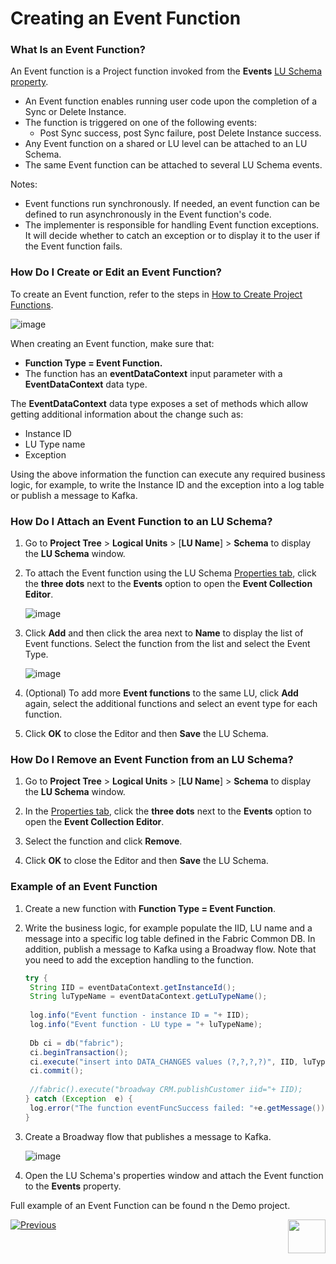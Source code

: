 # Creating an Event Function

### What Is an Event Function?

An Event function is a Project function invoked from the **Events** [LU Schema property](/articles/04_LU_properties.md).

* An Event function enables running user code upon the completion of a Sync or Delete Instance.
* The function is triggered on one of the following events:
  * Post Sync success, post Sync failure, post Delete Instance success.
* Any Event function on a shared or LU level can be attached to an LU Schema.
* The same Event function can be attached to several LU Schema events.

Notes:

*  Event functions run synchronously. If needed, an event function can be defined to run asynchronously in the Event function's code. 
* The implementer is responsible for handling Event function exceptions. It will decide whether to catch an exception or to display it to the user if the Event function fails.

### How Do I Create or Edit an Event Function?

To create an Event function, refer to the steps in [How to Create Project Functions](10_creating_a_project_function.md).

![image](images/07_11_5_01.png)

When creating an Event function, make sure that:

*	**Function Type = Event Function.** 
*	The function has an  **eventDataContext** input parameter with a **EventDataContext** data type.

The **EventDataContext** data type exposes a set of methods which allow getting additional information about the change such as:

* Instance ID
* LU Type name
* Exception

Using the above information the function can execute any required business logic, for example, to write the Instance ID and the exception into a log table or publish a message to Kafka. 

### How Do I Attach an Event Function to an LU Schema?

1. Go to **Project Tree** > **Logical Units** > [**LU Name**] > **Schema** to display the **LU Schema** window.

2. To attach the Event function using the LU Schema [Properties tab](/articles/03_logical_units/04_LU_properties.md), click the **three dots** next to the **Events** option to open the **Event Collection Editor**. 

   ![image](images/07_11_5_02.png)

3. Click **Add** and then click the area next to **Name** to display the list of Event functions. Select the function from the list and select the Event Type.

   ![image](images/07_11_5_03.PNG)

4. (Optional) To add more **Event functions** to the same LU, click **Add** again, select the additional functions and select an event type for each function.

5. Click **OK** to close the Editor and then **Save** the LU Schema.

### How Do I Remove an Event Function from an LU Schema? 

1. Go to **Project Tree** > **Logical Units** > [**LU Name**] > **Schema** to display the **LU Schema** window.

2. In the [Properties tab](/articles/03_logical_units/04_LU_properties.md), click the **three dots** next to the **Events** option to open the **Event Collection Editor**.

3. Select the function and click **Remove**.

4. Click **OK** to close the Editor and then **Save** the LU Schema.


### Example of an Event Function

1. Create a new function with **Function Type = Event Function**.

2. Write the business logic, for example populate the IID, LU name and a message into a specific log table defined in the Fabric Common DB. In addition, publish a message to Kafka using a Broadway flow. Note that you need to add the exception handling to the function.

   ~~~java
   try {
   	String IID = eventDataContext.getInstanceId();
   	String luTypeName = eventDataContext.getLuTypeName();
   	
   	log.info("Event function - instance ID = "+ IID);
   	log.info("Event function - LU type = "+ luTypeName);
   	
   	Db ci = db("fabric");
   	ci.beginTransaction();
   	ci.execute("insert into DATA_CHANGES values (?,?,?,?)", IID, luTypeName, NA", "Post Sync Success");
   	ci.commit();
   	
   	//fabric().execute("broadway CRM.publishCustomer iid="+ IID);
   } catch (Exception  e) {
   	log.error("The function eventFuncSuccess failed: "+e.getMessage());	
   }
   ~~~
   
3. Create a Broadway flow that publishes a message to Kafka.

   ![image](images/07_11_5_04.PNG)

4. Open the LU Schema's properties window and attach the Event function to the **Events** property.

Full example of an Event Function can be found n the Demo project.

[![Previous](/articles/images/Previous.png)](11_4_creating_a_trigger_function.md)[<img align="right" width="60" height="54" src="/articles/images/Next.png">](11_lookup_tables.md)

